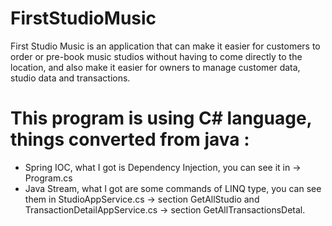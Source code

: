 # FirstStudioMusic
First Studio Music is an application that can make it easier for customers to order or pre-book music studios without having to come directly to the location, and also make it easier for owners to manage customer data, studio data and transactions.

# This program is using C# language, things converted from java :
- Spring IOC, what I got is Dependency Injection, you can see it in -> Program.cs
- Java Stream, what I got are some commands of LINQ type, you can see them in StudioAppService.cs -> section GetAllStudio and TransactionDetailAppService.cs -> section GetAllTransactionsDetal.
